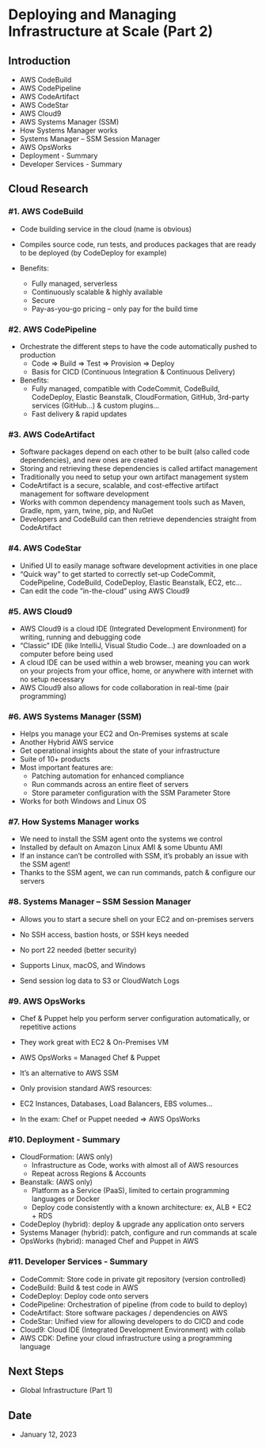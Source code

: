 # Deploying and Managing Infrastructure at Scale (Part 2)


## Introduction


- AWS CodeBuild
- AWS CodePipeline
- AWS CodeArtifact
- AWS CodeStar
- AWS Cloud9
- AWS Systems Manager (SSM)
- How Systems Manager works
- Systems Manager – SSM Session Manager
- AWS OpsWorks
- Deployment - Summary
- Developer Services - Summary


## Cloud Research


### #1. AWS CodeBuild


- Code building service in the cloud (name is obvious)
- Compiles source code, run tests, and produces packages that are ready to be deployed (by CodeDeploy for example)

- Benefits:
    - Fully managed, serverless
    - Continuously scalable & highly available
    - Secure
    - Pay-as-you-go pricing – only pay for the build time


### #2. AWS CodePipeline


- Orchestrate the different steps to have the code automatically pushed to production
    - Code => Build => Test => Provision => Deploy
    - Basis for CICD (Continuous Integration & Continuous Delivery)
- Benefits:
    - Fully managed, compatible with CodeCommit, CodeBuild, CodeDeploy, Elastic Beanstalk, CloudFormation, GitHub, 3rd-party services (GitHub…) & custom plugins…
    - Fast delivery & rapid updates


### #3. AWS CodeArtifact


- Software packages depend on each other to be built (also called code dependencies), and new ones are created
- Storing and retrieving these dependencies is called artifact management
- Traditionally you need to setup your own artifact management system
- CodeArtifact is a secure, scalable, and cost-effective artifact management for software development
- Works with common dependency management tools such as Maven, Gradle, npm, yarn, twine, pip, and NuGet
- Developers and CodeBuild can then retrieve dependencies straight from CodeArtifact


### #4. AWS CodeStar


- Unified UI to easily manage software development activities in one place
- “Quick way” to get started to correctly set-up CodeCommit, CodePipeline, CodeBuild, CodeDeploy, Elastic Beanstalk, EC2, etc…
- Can edit the code ”in-the-cloud” using AWS Cloud9


### #5. AWS Cloud9


- AWS Cloud9 is a cloud IDE (Integrated Development Environment) for writing, running and debugging code
- “Classic” IDE (like IntelliJ, Visual Studio Code…) are downloaded on a computer before being used
- A cloud IDE can be used within a web browser, meaning you can work on your projects from your office, home, or anywhere with internet with no setup necessary
- AWS Cloud9 also allows for code collaboration in real-time (pair programming)


### #6. AWS Systems Manager (SSM)


- Helps you manage your EC2 and On-Premises systems at scale
- Another Hybrid AWS service
- Get operational insights about the state of your infrastructure
- Suite of 10+ products
- Most important features are:
    - Patching automation for enhanced compliance
    - Run commands across an entire fleet of servers
    - Store parameter configuration with the SSM Parameter Store
- Works for both Windows and Linux OS


### #7. How Systems Manager works


- We need to install the SSM agent onto the systems we control
- Installed by default on Amazon Linux AMI & some Ubuntu AMI
- If an instance can’t be controlled with SSM, it’s probably an issue with the SSM agent!
- Thanks to the SSM agent, we can run commands, patch & configure our servers


### #8. Systems Manager – SSM Session Manager


- Allows you to start a secure shell on your EC2 and on-premises servers

- No SSH access, bastion hosts, or SSH keys needed
- No port 22 needed (better security)
- Supports Linux, macOS, and Windows
- Send session log data to S3 or CloudWatch Logs


### #9. AWS OpsWorks


- Chef & Puppet help you perform server configuration automatically, or repetitive actions
- They work great with EC2 & On-Premises VM
- AWS OpsWorks = Managed Chef & Puppet
- It’s an alternative to AWS SSM
- Only provision standard AWS resources:
- EC2 Instances, Databases, Load Balancers, EBS volumes…

- In the exam: Chef or Puppet needed => AWS OpsWorks


### #10. Deployment - Summary


- CloudFormation: (AWS only)
    - Infrastructure as Code, works with almost all of AWS resources
    - Repeat across Regions & Accounts
- Beanstalk: (AWS only)
    - Platform as a Service (PaaS), limited to certain programming languages or Docker
    - Deploy code consistently with a known architecture: ex, ALB + EC2 + RDS
- CodeDeploy (hybrid): deploy & upgrade any application onto servers
- Systems Manager (hybrid): patch, configure and run commands at scale
- OpsWorks (hybrid): managed Chef and Puppet in AWS


### #11. Developer Services - Summary


- CodeCommit: Store code in private git repository (version controlled)
- CodeBuild: Build & test code in AWS
- CodeDeploy: Deploy code onto servers
- CodePipeline: Orchestration of pipeline (from code to build to deploy)
- CodeArtifact: Store software packages / dependencies on AWS
- CodeStar: Unified view for allowing developers to do CICD and code
- Cloud9: Cloud IDE (Integrated Development Environment) with collab
- AWS CDK: Define your cloud infrastructure using a programming language


## Next Steps

- Global Infrastructure (Part 1)

## Date

- January 12, 2023


